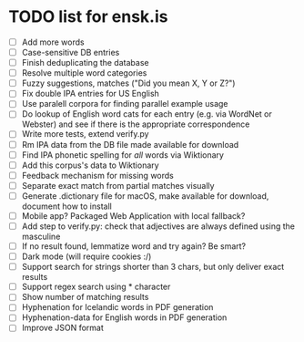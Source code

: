 # TODO list for ensk.is

* [ ] Add more words
* [ ] Case-sensitive DB entries
* [ ] Finish deduplicating the database
* [ ] Resolve multiple word categories
* [ ] Fuzzy suggestions, matches ("Did you mean X, Y or Z?")
* [ ] Fix double IPA entries for US English
* [ ] Use paralell corpora for finding parallel example usage
* [ ] Do lookup of English word cats for each entry (e.g. via WordNet or Webster) and see if there is the appropriate correspondence
* [ ] Write more tests, extend verify.py
* [ ] Rm IPA data from the DB file made available for download
* [ ] Find IPA phonetic spelling for *all* words via Wiktionary
* [ ] Add this corpus's data to Wiktionary
* [ ] Feedback mechanism for missing words
* [ ] Separate exact match from partial matches visually
* [ ] Generate .dictionary file for macOS, make available for download, document how to install
* [ ] Mobile app? Packaged Web Application with local fallback?
* [ ] Add step to verify.py: check that adjectives are always defined using the masculine
* [ ] If no result found, lemmatize word and try again? Be smart?
* [ ] Dark mode (will require cookies :/)
* [ ] Support search for strings shorter than 3 chars, but only deliver exact results
* [ ] Support regex search using * character
* [ ] Show number of matching results
* [ ] Hyphenation for Icelandic words in PDF generation
* [ ] Hyphenation-data for English words in PDF generation
* [ ] Improve JSON format

